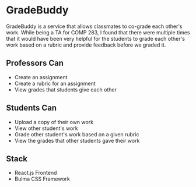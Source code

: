 # GradeBuddy

GradeBuddy is a service that allows classmates to co-grade each other's work. While being a TA for COMP 283, I found that there were multiple times that it would have been very helpful for the students to grade each other's work based on a rubric and provide feedback before we graded it. 

## Professors Can
* Create an assignment
* Create a rubric for an assignment
* View grades that students give each other

## Students Can
* Upload a copy of their own work
* View other student's work
* Grade other student's work based on a given rubric 
* View the grades that other students gave their work

## Stack
* React.js Frontend
* Bulma CSS Framework